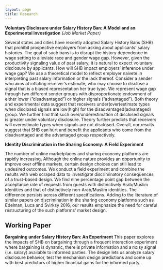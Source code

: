 ```yaml
---
layout: page
title: Research
---
```



**Voluntary Disclosure under Salary History Ban: A Model and an Experimental Investigation** *(Job Market Paper)*

Several states and cities have recently adopted Salary History Bans (SHB) that prohibit prospective employers from asking about applicants’ salary histories. The goal of such bans is to disrupt the history dependence in wage setting to alleviate race and gender wage gap. However, given the productivity signaling value of past salary, it is natural to expect voluntary disclosure by applicants. How will SHB impact employers’ inference under wage gap? We use a theoretical model to reflect employer naivete in interpreting past salary information or the lack thereof. Consider a sender who aims at inflating receiver’s estimate, who may choose to disclose a signal that is a biased representation her true type. We represent wage gap through two different sender groups with disproportionate endowment of either lower (”disadvantaged”) or higher signals (”advantaged”). Both theory and experimental data suggest that receivers under(over)estimate types when disclosed signals are low(high) for the disadvantaged(advantaged) group. We further find that such over/underestimation of disclosed signals is greater under voluntary disclosure. Theory further predicts that receivers will overestimate types when signals are not disclosed. Overall, our results suggest that SHB can hurt and benefit the applicants who come from the disadvantaged and the advantaged group respectively.

**Identity Discrimination in the Sharing Economy: A Field Experiment**

The number of online marketplaces and sharing economy platforms are rapidly increasing. Although the online nature provides an opportunity to improve over offline markets, certain design choices can still lead to undesired outcomes. We conduct a field experiment and combine the results with web scraped data to investigate discriminatory consequences of a trust-based design. We find nine percentage point gap between the acceptance rate of requests from guests with distinctively Arab/Muslim identities and that of distinctively non-Arab/Muslim identities. The difference persists across different specifications. Adding to the literature of similar papers on discrimination in the sharing economy platforms such as Edelman, Luca and Svirksy 2016, our results emphasize the need for careful restructuring of the such platforms’ market design.

## Working Paper

**Bargaining under Salary History Ban: An Experiment**
This paper explores the impacts of SHB on bargaining through a frequent interaction experiment where bargaining is dynamic, there is private information and a noisy signal (i.e. salary) available to informed parties. The design lets us analyze salary disclosure behavior, test the mechanism design predictions and come up with best predictors of higher financial gains for the informed party.



